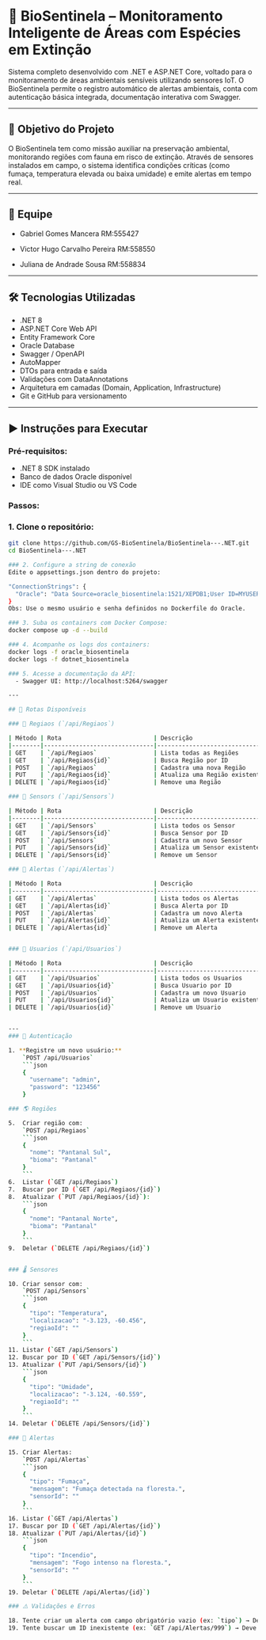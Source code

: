 # 🌿 BioSentinela – Monitoramento Inteligente de Áreas com Espécies em Extinção

Sistema completo desenvolvido com .NET e ASP.NET Core, voltado para o monitoramento de áreas ambientais sensíveis utilizando sensores IoT. O BioSentinela permite o registro automático de alertas ambientais, conta com autenticação básica integrada, documentação interativa com Swagger.

---

## 📌 Objetivo do Projeto

O BioSentinela tem como missão auxiliar na preservação ambiental, monitorando regiões com fauna em risco de extinção. Através de sensores instalados em campo, o sistema identifica condições críticas (como fumaça, temperatura elevada ou baixa umidade) e emite alertas em tempo real.

---

## 👥 Equipe

- Gabriel Gomes Mancera RM:555427

- Victor Hugo Carvalho Pereira RM:558550

- Juliana de Andrade Sousa RM:558834

---

## 🛠 Tecnologias Utilizadas

- .NET 8
- ASP.NET Core Web API
- Entity Framework Core
- Oracle Database
- Swagger / OpenAPI
- AutoMapper
- DTOs para entrada e saída
- Validações com DataAnnotations
- Arquitetura em camadas (Domain, Application, Infrastructure)
- Git e GitHub para versionamento

---

## ▶️ Instruções para Executar

### Pré-requisitos:
- .NET 8 SDK instalado
- Banco de dados Oracle disponível
- IDE como Visual Studio ou VS Code

### Passos:

### 1. Clone o repositório:

```bash
git clone https://github.com/GS-BioSentinela/BioSentinela---.NET.git
cd BioSentinela---.NET

### 2. Configure a string de conexão
Edite o appsettings.json dentro do projeto:

"ConnectionStrings": {
  "Oracle": "Data Source=oracle_biosentinela:1521/XEPDB1;User ID=MYUSER;Password=MYPASSWORD"
}
Obs: Use o mesmo usuário e senha definidos no Dockerfile do Oracle.

### 3. Suba os containers com Docker Compose:
docker compose up -d --build

### 4. Acompanhe os logs dos containers:
docker logs -f oracle_biosentinela
docker logs -f dotnet_biosentinela

### 5. Acesse a documentação da API:
  - Swagger UI: http://localhost:5264/swagger

---

## 🔗 Rotas Disponíveis

### 🛵 Regiaos (`/api/Regiaos`)

| Método | Rota                          | Descrição                                |
|--------|-------------------------------|------------------------------------------|
| GET    | `/api/Regiaos`                | Lista todas as Regiões                   |
| GET    | `/api/Regiaos{id}`            | Busca Região por ID                      |
| POST   | `/api/Regiaos`                | Cadastra uma nova Região                 |
| PUT    | `/api/Regiaos{id}`            | Atualiza uma Região existente            |
| DELETE | `/api/Regiaos{id}`            | Remove uma Região                        |

### 🛵 Sensors (`/api/Sensors`)

| Método | Rota                          | Descrição                                |
|--------|-------------------------------|------------------------------------------|
| GET    | `/api/Sensors`                | Lista todos os Sensor                    |
| GET    | `/api/Sensors{id}`            | Busca Sensor por ID                      |
| POST   | `/api/Sensors`                | Cadastra um novo Sensor                  |
| PUT    | `/api/Sensors{id}`            | Atualiza um Sensor existente             |
| DELETE | `/api/Sensors{id}`            | Remove um Sensor                         |

### 🛵 Alertas (`/api/Alertas`)

| Método | Rota                          | Descrição                                |
|--------|-------------------------------|------------------------------------------|
| GET    | `/api/Alertas`                | Lista todos os Alertas                   |
| GET    | `/api/Alertas{id}`            | Busca Alerta por ID                      |
| POST   | `/api/Alertas`                | Cadastra um novo Alerta                  |
| PUT    | `/api/Alertas{id}`            | Atualiza um Alerta existente             |
| DELETE | `/api/Alertas{id}`            | Remove um Alerta                         |


### 🛵 Usuarios (`/api/Usuarios`)

| Método | Rota                          | Descrição                                |
|--------|-------------------------------|------------------------------------------|
| GET    | `/api/Usuarios`               | Lista todos os Usuarios                  |
| GET    | `/api/Usuarios{id}`           | Busca Usuario por ID                     |
| POST   | `/api/Usuarios`               | Cadastra um novo Usuario                 |
| PUT    | `/api/Usuarios{id}`           | Atualiza um Usuario existente            |
| DELETE | `/api/Usuarios{id}`           | Remove um Usuario                        |


---
### 🔐 Autenticação

1. **Registre um novo usuário:**
    `POST /api/Usuarios`
    ```json
    {
      "username": "admin",
      "password": "123456"
    }

### 🌎 Regiões

5.  Criar região com:
    `POST /api/Regiaos`
    ```json
    {
      "nome": "Pantanal Sul",
      "bioma": "Pantanal"
    }
    ```
6.  Listar (`GET /api/Regiaos`)
7.  Buscar por ID (`GET /api/Regiaos/{id}`)
8.  Atualizar (`PUT /api/Regiaos/{id}`):
    ```json
    {
      "nome": "Pantanal Norte",
      "bioma": "Pantanal"
    }
    ```
9.  Deletar (`DELETE /api/Regiaos/{id}`)


### 🌡️ Sensores

10. Criar sensor com:
    `POST /api/Sensors`
    ```json
    {
      "tipo": "Temperatura",
      "localizacao": "-3.123, -60.456",
      "regiaoId": ""
    }
    ```
11. Listar (`GET /api/Sensors`)
12. Buscar por ID (`GET /api/Sensors/{id}`)
13. Atualizar (`PUT /api/Sensors/{id}`)  
    ```json
    {
      "tipo": "Umidade",
      "localizacao": "-3.124, -60.559",
      "regiaoId": ""
    }
    ```
14. Deletar (`DELETE /api/Sensors/{id}`)

### 🚨 Alertas

15. Criar Alertas:
    `POST /api/Alertas`
    ```json
    {
      "tipo": "Fumaça",
      "mensagem": "Fumaça detectada na floresta.",
      "sensorId": ""
    }
    ```
16. Listar (`GET /api/Alertas`)
17. Buscar por ID (`GET /api/Alertas/{id}`)
18. Atualizar (`PUT /api/Alertas/{id}`)  
    ```json
    {
      "tipo": "Incendio",
      "mensagem": "Fogo intenso na floresta.",
      "sensorId": ""
    }
    ```
19. Deletar (`DELETE /api/Alertas/{id}`)

### ⚠️ Validações e Erros

18. Tente criar um alerta com campo obrigatório vazio (ex: `tipo`) → Deve retornar erro 400.
19. Tente buscar um ID inexistente (ex: `GET /api/Alertas/999`) → Deve retornar erro 404 com mensagem customizada.
